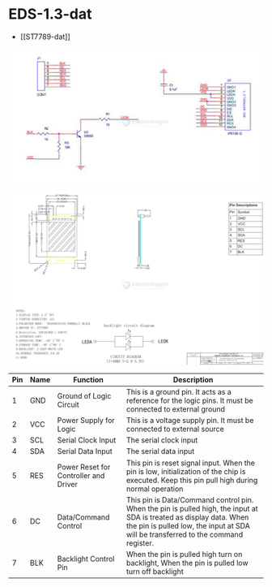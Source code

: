 # EDS-1.3-dat

- [[ST7789-dat]]

![](2025-08-19-12-59-13.png)

![](2025-08-19-13-02-37.png)




| Pin | Name | Function | Description |
|-----|------|----------|-------------|
| 1   | GND  | Ground of Logic Circuit | This is a ground pin. It acts as a reference for the logic pins. It must be connected to external ground |
| 2   | VCC  | Power Supply for Logic  | This is a voltage supply pin. It must be connected to external source |
| 3   | SCL  | Serial Clock Input      | The serial clock input |
| 4   | SDA  | Serial Data Input       | The serial data input |
| 5   | RES  | Power Reset for Controller and Driver | This pin is reset signal input. When the pin is low, initialization of the chip is executed. Keep this pin pull high during normal operation |
| 6   | DC   | Data/Command Control    | This pin is Data/Command control pin. When the pin is pulled high, the input at SDA is treated as display data. When the pin is pulled low, the input at SDA will be transferred to the command register. |
| 7   | BLK  | Backlight Control Pin   | When the pin is pulled high turn on backlight, When the pin is pulled low turn off backlight |